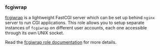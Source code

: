 ### fcgiwrap

[fcgiwrap](https://github.com/gnosek/fcgiwrap) is a lightweight FastCGI
server which can be set up behind `nginx` server to run CGI
applications. This role allows you to setup separate instances of
`fcgiwrap` on different user accounts, each one accessible through its
own UNIX socket.

Read the [fcgiwrap role documentation](https://docs.debops.org/en/stable-3.2/ansible/roles/fcgiwrap/) for more details.

